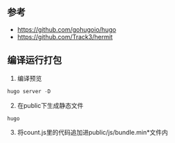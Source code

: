 ## 参考
- https://github.com/gohugoio/hugo
- https://github.com/Track3/hermit

## 编译运行打包
1. 编译预览
```go
hugo server -D
```
2. 在public下生成静态文件
```go
hugo 
```
3. 将count.js里的代码追加进public/js/bundle.min*文件内
